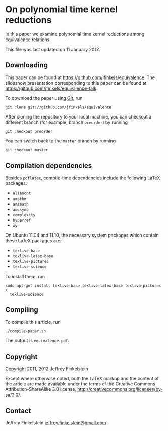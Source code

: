 # On polynomial time kernel reductions #

In this paper we examine polynomial time kernel reductions among equivalence
relations.

This file was last updated on 11 January 2012.

## Downloading ##

This paper can be found at https://github.com/jfinkels/equivalence. The
slideshow presentation corresponding to this paper can be found at
https://github.com/jfinkels/equivalence-talk.

To download the paper using [Git][1], run

    git clone git://github.com/jfinkels/equivalence

After cloning the repository to your local machine, you can checkout a
different branch (for example, branch `preorder`) by running

    git checkout preorder

You can switch back to the `master` branch by running

    git checkout master

[1]: http://git-scm.com

## Compilation dependencies ##

Besides `pdflatex`, compile-time dependencies include the following LaTeX
packages:

* `aliascnt`
* `amsthm`
* `amsmath`
* `amssymb`
* `complexity`
* `hyperref`
* `xy`

On Ubuntu 11.04 and 11.10, the necessary system packages which contain these
LaTeX packages are:

* `texlive-base`
* `texlive-latex-base`
* `texlive-pictures`
* `texlive-science`

To install them, run

    sudo apt-get install texlive-base texlive-latex-base texlive-pictures \
      texlive-science

## Compiling ##

To compile this article, run 

    ./compile-paper.sh

The output is `equivalence.pdf`.

## Copyright ##

Copyright 2011, 2012 Jeffrey Finkelstein

Except where otherwise noted, both the LaTeX markup and the content of the
article are made available under the terms of the Creative Commons
Attribution-ShareAlike 3.0 license,
http://creativecommons.org/licenses/by-sa/3.0/.

## Contact ##

Jeffrey Finkelstein <jeffrey.finkelstein@gmail.com>
